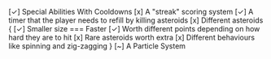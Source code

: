 [✓] Special Abilities With Cooldowns
[x] A "streak" scoring system
[✓] A timer that the player needs to refill by killing asteroids
[x] Different asteroids {
[✓] Smaller size === Faster
[✓] Worth different points depending on how hard they are to hit
[x] Rare asteroids worth extra
[x] Different behaviours like spinning and zig-zagging
}
[~] A Particle System
